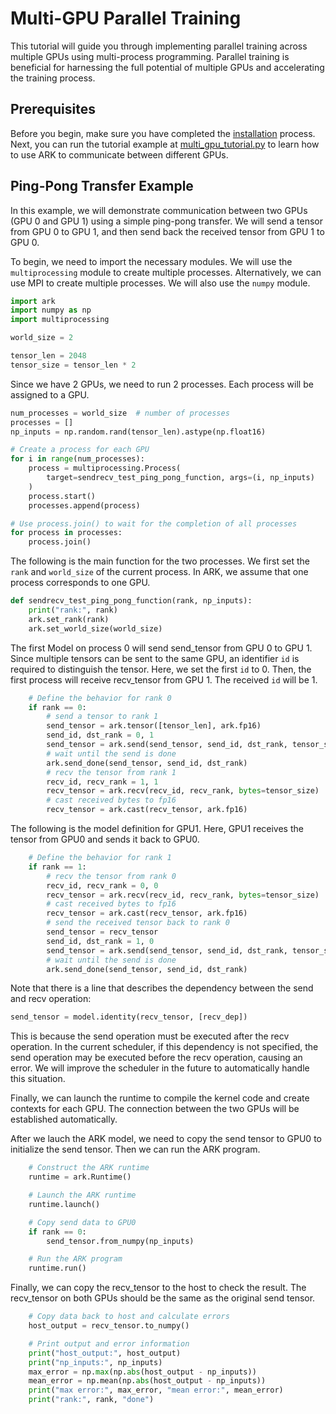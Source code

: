 # Multi-GPU Parallel Training

This tutorial will guide you through implementing parallel training across multiple GPUs using multi-process programming. Parallel training is beneficial for harnessing the full potential of multiple GPUs and accelerating the training process.

## Prerequisites

Before you begin, make sure you have completed the [installation](./install.md) process. Next, you can run the tutorial example at [multi_gpu_tutorial.py](../examples/tutorial/multi_gpu_tutorial.py) to learn how to use ARK to communicate between different GPUs.

## Ping-Pong Transfer Example

In this example, we will demonstrate communication between two GPUs (GPU 0 and GPU 1) using a simple ping-pong transfer. We will send a tensor from GPU 0 to GPU 1, and then send back the received tensor from GPU 1 to GPU 0.

To begin, we need to import the necessary modules. We will use the `multiprocessing` module to create multiple processes. Alternatively, we can use MPI to create multiple processes. We will also use the `numpy` module.

```python
import ark
import numpy as np
import multiprocessing

world_size = 2

tensor_len = 2048
tensor_size = tensor_len * 2
```

Since we have 2 GPUs, we need to run 2 processes. Each process will be assigned to a GPU. 

```python
num_processes = world_size  # number of processes
processes = []
np_inputs = np.random.rand(tensor_len).astype(np.float16)

# Create a process for each GPU  
for i in range(num_processes):
    process = multiprocessing.Process(
        target=sendrecv_test_ping_pong_function, args=(i, np_inputs)
    )
    process.start()
    processes.append(process)

# Use process.join() to wait for the completion of all processes
for process in processes:
    process.join()
```

The following is the main function for the two processes. We first set the `rank` and `world_size` of the current process. In ARK, we assume that one process corresponds to one GPU. 



```python
def sendrecv_test_ping_pong_function(rank, np_inputs):
    print("rank:", rank)
    ark.set_rank(rank)
    ark.set_world_size(world_size)
```


The first Model on process 0 will send send_tensor from GPU 0 to GPU 1. Since multiple tensors can be sent to the same GPU, an identifier `id` is required to distinguish the tensor. Here, we set the first `id` to 0. Then, the first process will receive recv_tensor from GPU 1. The received `id` will be 1.

```python
    # Define the behavior for rank 0
    if rank == 0:
        # send a tensor to rank 1
        send_tensor = ark.tensor([tensor_len], ark.fp16)
        send_id, dst_rank = 0, 1
        send_tensor = ark.send(send_tensor, send_id, dst_rank, tensor_size)
        # wait until the send is done
        ark.send_done(send_tensor, send_id, dst_rank)
        # recv the tensor from rank 1
        recv_id, recv_rank = 1, 1
        recv_tensor = ark.recv(recv_id, recv_rank, bytes=tensor_size)
        # cast received bytes to fp16
        recv_tensor = ark.cast(recv_tensor, ark.fp16)
```

The following is the model definition for GPU1. Here, GPU1 receives the tensor from GPU0 and sends it back to GPU0.

```python
    # Define the behavior for rank 1
    if rank == 1:
        # recv the tensor from rank 0
        recv_id, recv_rank = 0, 0
        recv_tensor = ark.recv(recv_id, recv_rank, bytes=tensor_size)
        # cast received bytes to fp16
        recv_tensor = ark.cast(recv_tensor, ark.fp16)
        # send the received tensor back to rank 0
        send_tensor = recv_tensor
        send_id, dst_rank = 1, 0
        send_tensor = ark.send(send_tensor, send_id, dst_rank, tensor_size)
        # wait until the send is done
        ark.send_done(send_tensor, send_id, dst_rank)
```

Note that there is a line that describes the dependency between the send and recv operation:

```python
send_tensor = model.identity(recv_tensor, [recv_dep])
```

This is because the send operation must be executed after the recv operation. In the current scheduler, if this dependency is not specified, the send operation may be executed before the recv operation, causing an error. We will improve the scheduler in the future to automatically handle this situation.
    
Finally, we can launch the runtime to compile the kernel code and create contexts for each GPU. The connection between the two GPUs will be established automatically.

After we lauch the ARK model, we need to copy the send tensor to GPU0 to initialize the send tensor. Then we can run the ARK program.

```python
    # Construct the ARK runtime
    runtime = ark.Runtime()

    # Launch the ARK runtime
    runtime.launch()

    # Copy send data to GPU0
    if rank == 0:
        send_tensor.from_numpy(np_inputs)

    # Run the ARK program
    runtime.run()
```

Finally, we can copy the recv_tensor to the host to check the result. The recv_tensor on both GPUs should be the same as the original send tensor.

```python
    # Copy data back to host and calculate errors
    host_output = recv_tensor.to_numpy()

    # Print output and error information
    print("host_output:", host_output)
    print("np_inputs:", np_inputs)
    max_error = np.max(np.abs(host_output - np_inputs))
    mean_error = np.mean(np.abs(host_output - np_inputs))
    print("max error:", max_error, "mean error:", mean_error)
    print("rank:", rank, "done")
```
